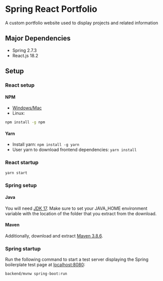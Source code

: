 # Spring React Portfolio
A custom portfolio website used to display projects and related information

## Major Dependencies
 - Spring 2.7.3
 - React.js 18.2

## Setup
### React setup
#### NPM
 - [Windows/Mac](https://nodejs.org/en/download/)
 - Linux:
```bash
npm install -g npm
```
#### Yarn
 - Install yarn: `npm install -g yarn`
 - User yarn to download frontend dependencies: `yarn install`

### React startup
```bash
yarn start
```

### Spring setup
#### Java
You will need [JDK 17](https://www.oracle.com/java/technologies/downloads/#java17). Make sure to set your JAVA\_HOME environment variable with the location of the folder that you extract from the download.
#### Maven
Additionally, download and extract [Maven 3.8.6](https://maven.apache.org/download.cgi).

### Spring startup
Run the following command to start a test server displaying the Spring boilerplate test page at [localhost:8080](localhost:8080):
```bash
backend/mvnw spring-boot:run
```

